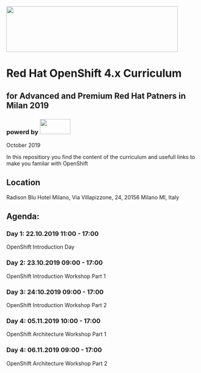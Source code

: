 <img src="https://github.com/alfbach/OCPday/blob/master/img.png" width="450" height="120">


# Red Hat OpenShift 4.x Curriculum
## for Advanced and Premium Red Hat Patners in Milan 2019
### powerd by <img src="https://github.com/alfbach/OCPday/blob/master/intel_logo.png" width="80" height="40">

October 2019

In this repositiory you find the content of the curriculum and usefull links to make you familar with OpenShift

## Location

Radison Blu Hotel Milano, Via Villapizzone, 24, 20156 Milano MI, Italy

## Agenda:

### Day 1: 22.10.2019 11:00 - 17:00

OpenShift Introduction Day

### Day 2: 23.10.2019 09:00 - 17:00

OpenShift Introduction Workshop Part 1

### Day 3: 24:10.2019 09:00 - 17:00

OpenShift Introduction Workshop Part 2

### Day 4: 05.11.2019 10:00 - 17:00

OpenShift Architecture Workshop Part 1

### Day 4: 06.11.2019 09:00 - 17:00

OpenShift Architecture Workshop Part 2
